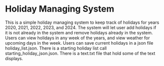 # Holiday Managing System

This is a simple holiday managing system to keep track of holidays for years 2020, 2021, 2022, 2023, and 2024.
The system will let user add holidays if it is not already in the system and remove holidays already in the system.
Users can view holidays in any week of the years, and view weather for upcoming days in the week. 
Users can save current holidays in a json file holiday_list.json.
There is a starting holiday list call starting_holiday_json.json.
There is a text.txt file that hold some of the text displays.
